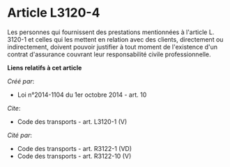 # Article L3120-4

Les personnes qui fournissent des prestations mentionnées à l'article L. 3120-1 et celles qui les mettent en relation avec
des clients, directement ou indirectement, doivent pouvoir justifier à tout moment de l'existence d'un contrat d'assurance
couvrant leur responsabilité civile professionnelle.

**Liens relatifs à cet article**

_Créé par_:

  - Loi n°2014-1104 du 1er octobre 2014 - art. 10

_Cite_:

  - Code des transports - art. L3120-1 (V)

_Cité par_:

  - Code des transports - art. R3122-1 (VD)
  - Code des transports - art. R3122-10 (V)
